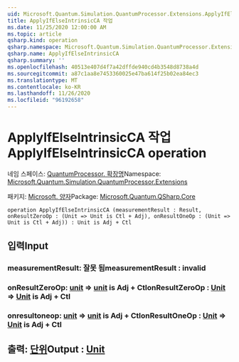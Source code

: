 ```yaml
---
uid: Microsoft.Quantum.Simulation.QuantumProcessor.Extensions.ApplyIfElseIntrinsicCA
title: ApplyIfElseIntrinsicCA 작업
ms.date: 11/25/2020 12:00:00 AM
ms.topic: article
qsharp.kind: operation
qsharp.namespace: Microsoft.Quantum.Simulation.QuantumProcessor.Extensions
qsharp.name: ApplyIfElseIntrinsicCA
qsharp.summary: ''
ms.openlocfilehash: 40513e407d4f7a42dffde940cd4b3548d8738a4d
ms.sourcegitcommit: a87c1aa8e7453360025e47ba614f25b02ea84ec3
ms.translationtype: MT
ms.contentlocale: ko-KR
ms.lasthandoff: 11/26/2020
ms.locfileid: "96192658"
---
```

# <a name="applyifelseintrinsicca-operation"></a><span data-ttu-id="a1584-102">ApplyIfElseIntrinsicCA 작업</span><span class="sxs-lookup"><span data-stu-id="a1584-102">ApplyIfElseIntrinsicCA operation</span></span>

<span data-ttu-id="a1584-103">네임 스페이스: [QuantumProcessor. 확장명](xref:Microsoft.Quantum.Simulation.QuantumProcessor.Extensions)</span><span class="sxs-lookup"><span data-stu-id="a1584-103">Namespace: [Microsoft.Quantum.Simulation.QuantumProcessor.Extensions](xref:Microsoft.Quantum.Simulation.QuantumProcessor.Extensions)</span></span>

<span data-ttu-id="a1584-104">패키지: [Microsoft. 양자](https://nuget.org/packages/Microsoft.Quantum.QSharp.Core)</span><span class="sxs-lookup"><span data-stu-id="a1584-104">Package: [Microsoft.Quantum.QSharp.Core](https://nuget.org/packages/Microsoft.Quantum.QSharp.Core)</span></span>




```qsharp
operation ApplyIfElseIntrinsicCA (measurementResult : Result, onResultZeroOp : (Unit => Unit is Ctl + Adj), onResultOneOp : (Unit => Unit is Ctl + Adj)) : Unit is Adj + Ctl
```


## <a name="input"></a><span data-ttu-id="a1584-105">입력</span><span class="sxs-lookup"><span data-stu-id="a1584-105">Input</span></span>

### <a name="measurementresult--__invalidresult__"></a><span data-ttu-id="a1584-106">measurementResult: __잘못 <Result> 됨__</span><span class="sxs-lookup"><span data-stu-id="a1584-106">measurementResult : __invalid<Result>__</span></span>




### <a name="onresultzeroop--unit--unit--is-adj--ctl"></a><span data-ttu-id="a1584-107">onResultZeroOp: [unit](xref:microsoft.quantum.lang-ref.unit) => [unit](xref:microsoft.quantum.lang-ref.unit)  is Adj + Ctl</span><span class="sxs-lookup"><span data-stu-id="a1584-107">onResultZeroOp : [Unit](xref:microsoft.quantum.lang-ref.unit) => [Unit](xref:microsoft.quantum.lang-ref.unit)  is Adj + Ctl</span></span>




### <a name="onresultoneop--unit--unit--is-adj--ctl"></a><span data-ttu-id="a1584-108">onresultoneop: [unit](xref:microsoft.quantum.lang-ref.unit) => [unit](xref:microsoft.quantum.lang-ref.unit)  is Adj + Ctl</span><span class="sxs-lookup"><span data-stu-id="a1584-108">onResultOneOp : [Unit](xref:microsoft.quantum.lang-ref.unit) => [Unit](xref:microsoft.quantum.lang-ref.unit)  is Adj + Ctl</span></span>





## <a name="output--unit"></a><span data-ttu-id="a1584-109">출력: [단위](xref:microsoft.quantum.lang-ref.unit)</span><span class="sxs-lookup"><span data-stu-id="a1584-109">Output : [Unit](xref:microsoft.quantum.lang-ref.unit)</span></span>

